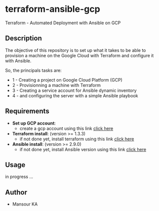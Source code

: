 # terraform-ansible-gcp
Terraform - Automated Deployment with Ansible on GCP

## Description

The objective of this repository is to set up what it takes to be able to provision a machine on the Google Cloud with Terraform and configure it with Ansible.

So, the principals tasks are:
* 1 - Creating a project on Google Cloud Platform (GCP)
* 2 - Provisionning a machine with Terraform
* 3 - Creating a service account for Ansible dynamic inventory
* 4 - and configuring the server with a simple Ansible playbook

## Requirements
* **Set up GCP account**:
    - create a gcp account using this link [click here](https://console.cloud.google.com)
* **Terraform install**: (version >= 1.3.3)
    - if not done yet, install terraform using this link [click here](https://developer.hashicorp.com/terraform/tutorials/aws-get-started/install-cli)
* **Ansible install**: (version >= 2.9.0)
    - if not done yet, install Ansible version using this link [click here](https://docs.ansible.com/ansible/latest/installation_guide/intro_installation.html)

## Usage
in progress ...

## Author
* Mansour KA